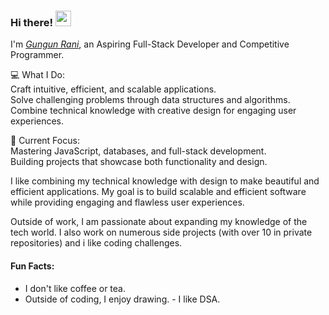 ### Hi there! <img src="https://emojis.slackmojis.com/emojis/images/1536351075/4594/blob-wave.gif" width="25"/>
 
I'm [*Gungun Rani*](https://her-portfolio.vercel.app/), an Aspiring Full-Stack Developer and Competitive Programmer.

💻 What I Do: <br>
Craft intuitive, efficient, and scalable applications.<br>
Solve challenging problems through data structures and algorithms. <br>
Combine technical knowledge with creative design for engaging user experiences.


🎯 Current Focus:<br>
Mastering JavaScript, databases, and full-stack development.<br>
Building projects that showcase both functionality and design.
 
I like combining my technical knowledge with design to make beautiful and efficient applications. My goal is to build scalable and efficient software while providing engaging and flawless user experiences.

Outside of work, I am passionate about expanding my knowledge of the tech world. I also work on numerous side projects (with over 10 in private repositories) and i like coding challenges.

#### Fun Facts:
- I don't like coffee or tea.
- Outside of coding, I enjoy drawing.
- I like DSA.

